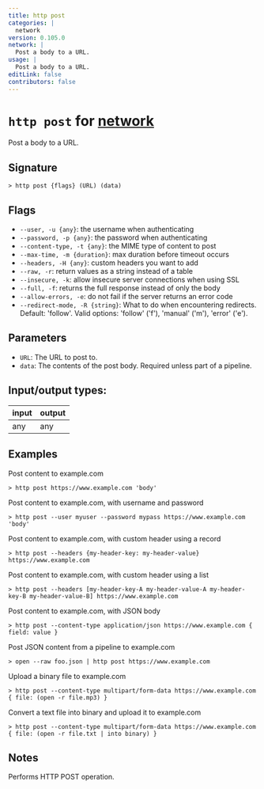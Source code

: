```yaml
---
title: http post
categories: |
  network
version: 0.105.0
network: |
  Post a body to a URL.
usage: |
  Post a body to a URL.
editLink: false
contributors: false
---
```

<!-- This file is automatically generated. Please edit the command in https://github.com/nushell/nushell instead. -->

# `http post` for [network](/commands/categories/network.md)

<div class='command-title'>Post a body to a URL.</div>

## Signature

```> http post {flags} (URL) (data)```

## Flags

 -  `--user, -u {any}`: the username when authenticating
 -  `--password, -p {any}`: the password when authenticating
 -  `--content-type, -t {any}`: the MIME type of content to post
 -  `--max-time, -m {duration}`: max duration before timeout occurs
 -  `--headers, -H {any}`: custom headers you want to add
 -  `--raw, -r`: return values as a string instead of a table
 -  `--insecure, -k`: allow insecure server connections when using SSL
 -  `--full, -f`: returns the full response instead of only the body
 -  `--allow-errors, -e`: do not fail if the server returns an error code
 -  `--redirect-mode, -R {string}`: What to do when encountering redirects. Default: 'follow'. Valid options: 'follow' ('f'), 'manual' ('m'), 'error' ('e').

## Parameters

 -  `URL`: The URL to post to.
 -  `data`: The contents of the post body. Required unless part of a pipeline.


## Input/output types:

| input | output |
| ----- | ------ |
| any   | any    |
## Examples

Post content to example.com
```nu
> http post https://www.example.com 'body'

```

Post content to example.com, with username and password
```nu
> http post --user myuser --password mypass https://www.example.com 'body'

```

Post content to example.com, with custom header using a record
```nu
> http post --headers {my-header-key: my-header-value} https://www.example.com

```

Post content to example.com, with custom header using a list
```nu
> http post --headers [my-header-key-A my-header-value-A my-header-key-B my-header-value-B] https://www.example.com

```

Post content to example.com, with JSON body
```nu
> http post --content-type application/json https://www.example.com { field: value }

```

Post JSON content from a pipeline to example.com
```nu
> open --raw foo.json | http post https://www.example.com

```

Upload a binary file to example.com
```nu
> http post --content-type multipart/form-data https://www.example.com { file: (open -r file.mp3) }

```

Convert a text file into binary and upload it to example.com
```nu
> http post --content-type multipart/form-data https://www.example.com { file: (open -r file.txt | into binary) }

```

## Notes
Performs HTTP POST operation.